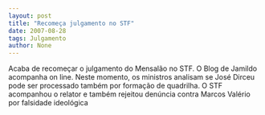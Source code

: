 ```yaml
---
layout: post
title: "Recomeça julgamento no STF"
date: 2007-08-28
tags: Julgamento
author: None
---
```

Acaba de recome&ccedil;ar o julgamento do Mensal&atilde;o no STF. O Blog de Jamildo acompanha on line.
Neste momento, os ministros analisam se Jos&eacute; Dirceu pode ser processado tamb&eacute;m por forma&ccedil;&atilde;o de quadrilha.
O STF acompanhou o relator e tamb&eacute;m rejeitou den&uacute;ncia contra Marcos Val&eacute;rio por falsidade ideol&oacute;gica 